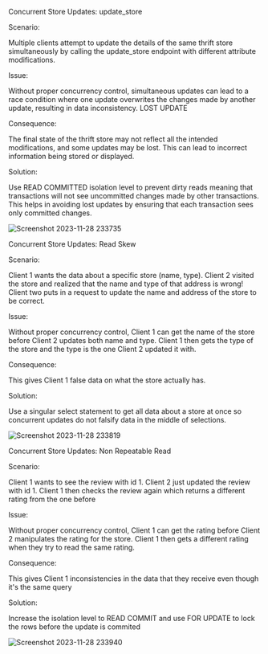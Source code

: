 Concurrent Store Updates: update_store

Scenario:

Multiple clients attempt to update the details of the same thrift store simultaneously by calling the update_store endpoint with different attribute modifications.

Issue:

Without proper concurrency control, simultaneous updates can lead to a race condition where one update overwrites the changes made by another update, resulting in data inconsistency. LOST UPDATE

Consequence:

The final state of the thrift store may not reflect all the intended modifications, and some updates may be lost. This can lead to incorrect information being stored or displayed.

Solution:

Use READ COMMITTED isolation level to prevent dirty reads meaning that transactions will not see uncommitted changes made by other transactions. This helps in avoiding lost updates by ensuring that each transaction sees only committed changes.

![Screenshot 2023-11-28 233735](https://github.com/jinwu23/SLO_Thrift/assets/69867265/564ee13c-c4dc-45d2-82dd-048e9353fd19)

Concurrent Store Updates: Read Skew

Scenario:

Client 1 wants the data about a specific store (name, type). Client 2 visited the store and realized that the name and type of that address is wrong! Client two puts in a request to update the name and address of the store to be correct.

Issue:

Without proper concurrency control, Client 1 can get the name of the store before Client 2 updates both name and type. Client 1 then gets the type of the store and the type is the one Client 2 updated it with.

Consequence:

This gives Client 1 false data on what the store actually has.

Solution:

Use a singular select statement to get all data about a store at once so concurrent updates do not falsify data in the middle of selections.

![Screenshot 2023-11-28 233819](https://github.com/jinwu23/SLO_Thrift/assets/69867265/4e6996f3-c81c-4ed0-ac5f-793552fc134d)

Concurrent Store Updates: Non Repeatable Read

Scenario:

Client 1 wants to see the review with id 1. Client 2 just updated the review with id 1. Client 1 then checks the review again which returns a different rating from the one before

Issue:

Without proper concurrency control, Client 1 can get the rating before Client 2 manipulates the rating for the store. Client 1 then gets a different rating when they try to read the same rating.

Consequence:

This gives Client 1 inconsistencies in the data that they receive even though it's the same query

Solution:

Increase the isolation level to READ COMMIT and use FOR UPDATE to lock the rows before the update is commited

![Screenshot 2023-11-28 233940](https://github.com/jinwu23/SLO_Thrift/assets/97060375/582ea6f4-2f14-49b1-bc4e-7c2e55818864)
